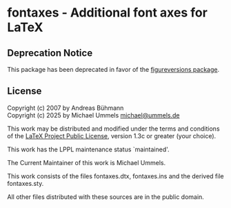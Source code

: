 # fontaxes - Additional font axes for LaTeX

## Deprecation Notice

This package has been deprecated in favor of the
[figureversions package](https://github.com/ummels/figureversions).

## License

Copyright (c) 2007 by Andreas Bühmann  
Copyright (c) 2025 by Michael Ummels <michael@ummels.de>

This work may be distributed and modified under the terms and conditions of the
[LaTeX Project Public License](https://www.latex-project.org/lppl/),
version 1.3c or greater (your choice).

This work has the LPPL maintenance status `maintained'.

The Current Maintainer of this work is Michael Ummels.

This work consists of the files fontaxes.dtx, fontaxes.ins and
the derived file fontaxes.sty.

All other files distributed with these sources are in the public domain.
